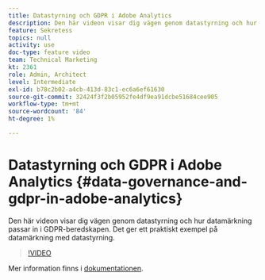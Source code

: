 ```yaml
---
title: Datastyrning och GDPR i Adobe Analytics
description: Den här videon visar dig vägen genom datastyrning och hur datamärkning passar in i GDPR-beredskapen. Det ger ett praktiskt exempel på datamärkning med datastyrning.
feature: Sekretess
topics: null
activity: use
doc-type: feature video
team: Technical Marketing
kt: 2361
role: Admin, Architect
level: Intermediate
exl-id: b78c2b02-a4cb-413d-83c1-ec6a6ef61630
source-git-commit: 32424f3f2b05952fe4df9ea91dcbe51684cee905
workflow-type: tm+mt
source-wordcount: '84'
ht-degree: 1%

---
```


# Datastyrning och GDPR i Adobe Analytics {#data-governance-and-gdpr-in-adobe-analytics}

Den här videon visar dig vägen genom datastyrning och hur datamärkning passar in i GDPR-beredskapen. Det ger ett praktiskt exempel på datamärkning med datastyrning.

>[!VIDEO](https://video.tv.adobe.com/v/25455/?quality=12)

Mer information finns i [dokumentationen](https://marketing.adobe.com/resources/help/en_US/analytics/gdpr/).
